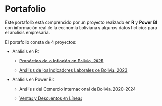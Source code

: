 # Portafolio

Este portafolio está comprendido por un proyecto realizado en __R__ y __Power BI__ con información real de la economía boliviana y algunos datos ficticios para el análisis empresarial.

El portafolio consta de 4 proyectos:

+ Análisis en R:
  
  - [Pronóstico de la Inflación en Bolivia, 2025](https://github.com/DaM16/Portafolio/tree/65ee3caa7b28dc4a7fbec13b9a867b6598054acd/Pronostico%20de%20la%20Inflaci%C3%B3n)
    
  - [Análisis de los Indicadores Laborales de Bolivia, 2023](https://github.com/DaM16/Portafolio/tree/main/Inidcadores%20Laborales)
  
+ Análisis en Power BI:
  
  - [Análisis del Comercio Internacional de Bolivia, 2020-2024](https://github.com/DaM16/Portafolio/tree/65ee3caa7b28dc4a7fbec13b9a867b6598054acd/Power%20BI/Comercio%20de%20Bolivia)
  
  - [Ventas y Descuentos en Líneas](https://github.com/DaM16/Portafolio/tree/65ee3caa7b28dc4a7fbec13b9a867b6598054acd/Power%20BI/Ventas%20y%20Descuentos)



